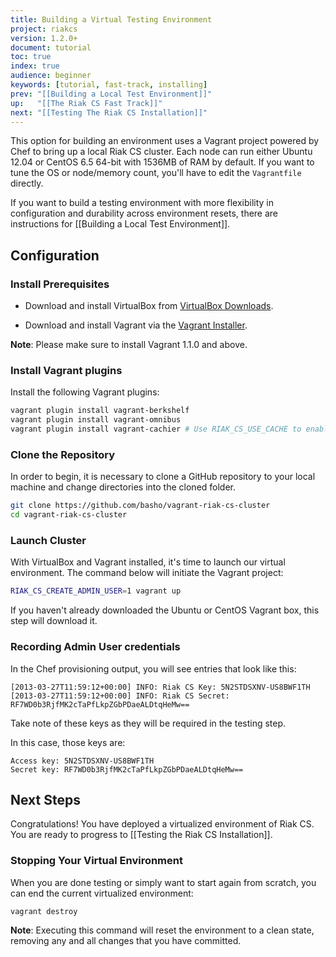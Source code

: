 ```yaml
---
title: Building a Virtual Testing Environment
project: riakcs
version: 1.2.0+
document: tutorial
toc: true
index: true
audience: beginner
keywords: [tutorial, fast-track, installing]
prev: "[[Building a Local Test Environment]]"
up:   "[[The Riak CS Fast Track]]"
next: "[[Testing The Riak CS Installation]]"
---
```


This option for building an environment uses a Vagrant project powered by Chef
to bring up a local Riak CS cluster. Each node can run either Ubuntu 12.04 or
CentOS 6.5 64-bit with 1536MB of RAM by default. If you want to tune the OS or
node/memory count, you'll have to edit the `Vagrantfile` directly.

If you want to build a testing environment with more flexibility in
configuration and durability across environment resets, there are instructions
for [[Building a Local Test Environment]].

## Configuration

### Install Prerequisites

* Download and install VirtualBox from [VirtualBox Downloads](https://www.virtualbox.org/wiki/Downloads).

* Download and install Vagrant via the [Vagrant Installer](http://downloads.vagrantup.com/).

**Note**: Please make sure to install Vagrant 1.1.0 and above.

### Install Vagrant plugins

Install the following Vagrant plugins:

```bash
vagrant plugin install vagrant-berkshelf
vagrant plugin install vagrant-omnibus
vagrant plugin install vagrant-cachier # Use RIAK_CS_USE_CACHE to enable
```

### Clone the Repository

In order to begin, it is necessary to clone a GitHub repository to your local
machine and change directories into the cloned folder.

``` bash
git clone https://github.com/basho/vagrant-riak-cs-cluster
cd vagrant-riak-cs-cluster
```

### Launch Cluster

With VirtualBox and Vagrant installed, it's time to launch our virtual
environment. The command below will initiate the Vagrant project:

``` bash
RIAK_CS_CREATE_ADMIN_USER=1 vagrant up
```

If you haven't already downloaded the Ubuntu or CentOS Vagrant box, this step
will download it.

### Recording Admin User credentials

In the Chef provisioning output, you will see entries that look like this:

```log
[2013-03-27T11:59:12+00:00] INFO: Riak CS Key: 5N2STDSXNV-US8BWF1TH
[2013-03-27T11:59:12+00:00] INFO: Riak CS Secret: RF7WD0b3RjfMK2cTaPfLkpZGbPDaeALDtqHeMw==
```

Take note of these keys as they will be required in the testing step.

In this case, those keys are:

```config
Access key: 5N2STDSXNV-US8BWF1TH
Secret key: RF7WD0b3RjfMK2cTaPfLkpZGbPDaeALDtqHeMw==
```

## Next Steps

Congratulations! You have deployed a virtualized environment of Riak CS.  You
are ready to progress to [[Testing the Riak CS Installation]].

### Stopping Your Virtual Environment

When you are done testing or simply want to start again from scratch, you can
end the current virtualized environment:

```bash
vagrant destroy
```

**Note**: Executing this command will reset the environment to a clean state,
removing any and all changes that you have committed.

